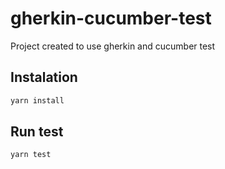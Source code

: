 # gherkin-cucumber-test
Project created to use gherkin and cucumber test

## Instalation
```bash
yarn install
```

## Run test
```bash
yarn test
```
